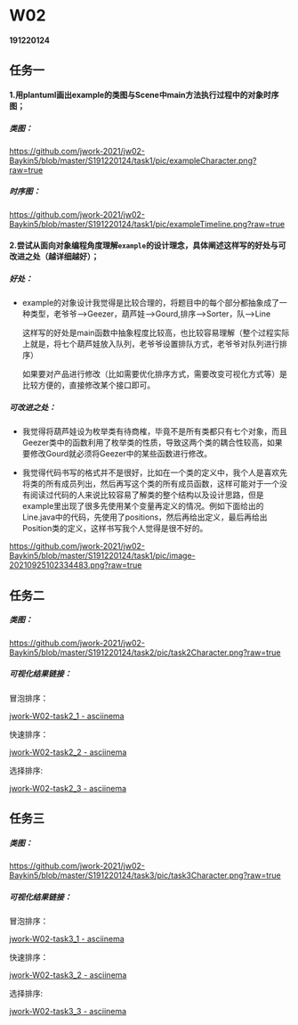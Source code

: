 # W02

**191220124**

## 任务一

#### 1.用plantuml画出example的类图与Scene中main方法执行过程中的对象时序图；

##### 类图：

https://github.com/jwork-2021/jw02-Baykin5/blob/master/S191220124/task1/pic/exampleCharacter.png?raw=true

##### 时序图：

https://github.com/jwork-2021/jw02-Baykin5/blob/master/S191220124/task1/pic/exampleTimeline.png?raw=true

#### 2.尝试从面向对象编程角度理解`example`的设计理念，具体阐述这样写的好处与可改进之处（越详细越好）；

##### 好处：

- example的对象设计我觉得是比较合理的，将题目中的每个部分都抽象成了一种类型，老爷爷-->Geezer，葫芦娃-->Gourd,排序-->Sorter，队-->Line

  这样写的好处是main函数中抽象程度比较高，也比较容易理解（整个过程实际上就是，将七个葫芦娃放入队列，老爷爷设置排队方式，老爷爷对队列进行排序）

  如果要对产品进行修改（比如需要优化排序方式，需要改变可视化方式等）是比较方便的，直接修改某个接口即可。

##### 可改进之处：

- 我觉得将葫芦娃设为枚举类有待商榷，毕竟不是所有类都只有七个对象，而且Geezer类中的函数利用了枚举类的性质，导致这两个类的耦合性较高，如果要修改Gourd就必须将Geezer中的某些函数进行修改。

- 我觉得代码书写的格式并不是很好，比如在一个类的定义中，我个人是喜欢先将类的所有成员列出，然后再写这个类的所有成员函数，这样可能对于一个没有阅读过代码的人来说比较容易了解类的整个结构以及设计思路，但是example里出现了很多先使用某个变量再定义的情况。例如下面给出的Line.java中的代码，先使用了positions，然后再给出定义，最后再给出Position类的定义，这样书写我个人觉得是很不好的。

https://github.com/jwork-2021/jw02-Baykin5/blob/master/S191220124/task1/pic/image-20210925102334483.png?raw=true

## 任务二

##### 类图：

https://github.com/jwork-2021/jw02-Baykin5/blob/master/S191220124/task2/pic/task2Character.png?raw=true

##### 可视化结果链接：

冒泡排序：

[jwork-W02-task2_1 - asciinema](https://asciinema.org/a/438053)

快速排序：

[jwork-W02-task2_2 - asciinema](https://asciinema.org/a/438054)

选择排序:

[jwork-W02-task2_3 - asciinema](https://asciinema.org/a/438228)


## 任务三

##### 类图：

https://github.com/jwork-2021/jw02-Baykin5/blob/master/S191220124/task3/pic/task3Character.png?raw=true

##### 可视化结果链接：

冒泡排序：

[jwork-W02-task3_1 - asciinema](https://asciinema.org/a/438055)

快速排序：

[jwork-W02-task3_2 - asciinema](https://asciinema.org/a/438056)

选择排序:

[jwork-W02-task3_3 - asciinema](https://asciinema.org/a/438229)

